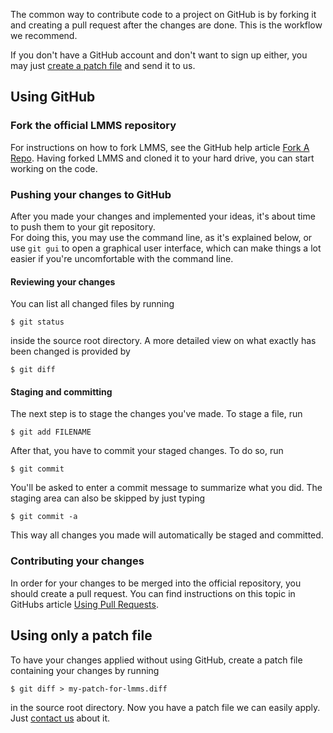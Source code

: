 The common way to contribute code to a project on GitHub is by forking it and creating a pull request after the changes are done. This is the workflow we recommend. 

If you don't have a GitHub account and don't want to sign up either, you may just [create a patch file](#Patch) and send it to us.

## Using GitHub
### Fork the official LMMS repository
For instructions on how to fork LMMS, see the GitHub help article [Fork A Repo](https://help.github.com/articles/fork-a-repo). Having forked LMMS and cloned it to your hard drive, you can start working on the code.

### Pushing your changes to GitHub
After you made your changes and implemented your ideas, it's about time to push them to your git repository.  
For doing this, you may use the command line, as it's explained below, or use `git gui` to open a graphical user interface, which can make things a lot easier if you're uncomfortable with the command line.

#### Reviewing your changes
You can list all changed files by running
```
$ git status
```
inside the source root directory. A more detailed view on what exactly has been changed is provided by
```
$ git diff
```

#### Staging and committing
The next step is to stage the changes you've made. To stage a file, run
```
$ git add FILENAME
```

After that, you have to commit your staged changes. To do so, run
```
$ git commit
```
You'll be asked to enter a commit message to summarize what you did. The staging area can also be skipped by just typing
```
$ git commit -a
```
This way all changes you made will automatically be staged and committed.

### Contributing your changes
In order for your changes to be merged into the official repository, you should create a pull request.
You can find instructions on this topic in GitHubs article [Using Pull Requests](https://help.github.com/articles/using-pull-requests).

## Using only a patch file <a name="Patch"></a>
To have your changes applied without using GitHub, create a patch file containing your changes by running
```
$ git diff > my-patch-for-lmms.diff
```
in the source root directory. Now you have a patch file we can easily apply. Just [contact us](https://github.com/LMMS/lmms/wiki#contact-us) about it.
